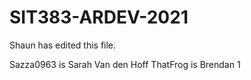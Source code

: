 # SIT383-ARDEV-2021

Shaun has edited this file.

Sazza0963 is Sarah Van den Hoff
ThatFrog is Brendan
1